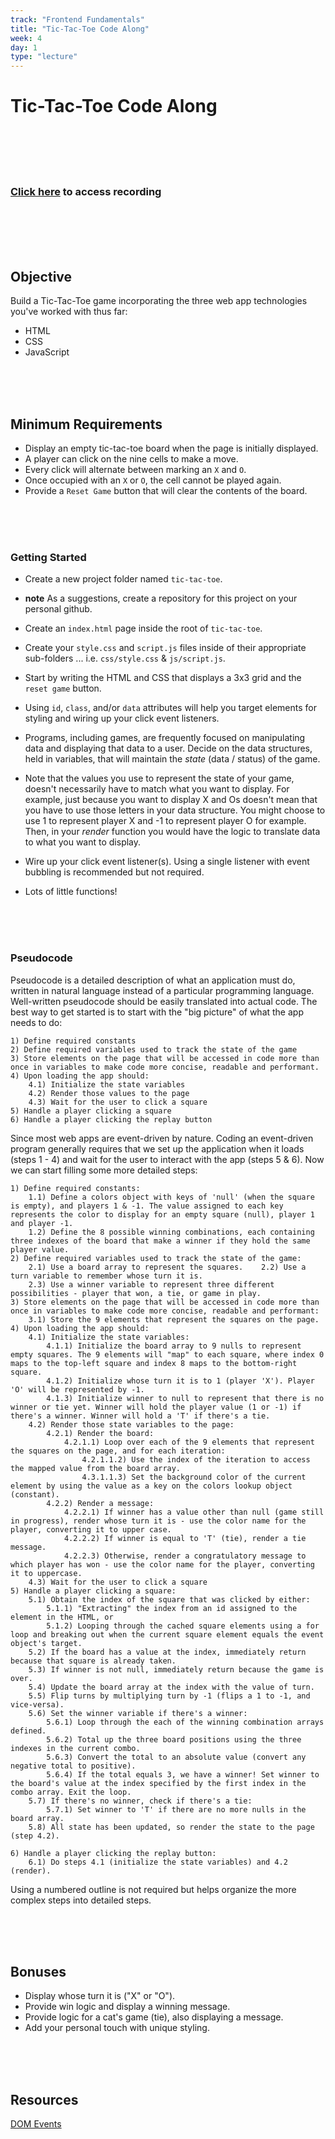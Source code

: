 ```yaml
---
track: "Frontend Fundamentals"
title: "Tic-Tac-Toe Code Along"
week: 4
day: 1
type: "lecture"
---
```


# Tic-Tac-Toe Code Along


<br>
<br>
<br>
<br>



### [Click here](https://generalassembly.zoom.us/rec/share/_gskicbDacb1ov_hjhDTcAI5SY06fVHl0nPlM7MEfHQl-m8lHKx5OjX-eSXM8cCF.2LfESCtoMUKHcIxD?startTime=1615344092000) to access recording

<br>
<br>
<br>
<br> 




  
## Objective

Build a Tic-Tac-Toe game incorporating the three web app technologies you've worked with thus far:
- HTML
- CSS
- JavaScript


<br>
<br>
<br>




## Minimum Requirements
- Display an empty tic-tac-toe board when the page is initially displayed.
- A player can click on the nine cells to make a move.
- Every click will alternate between marking an `X` and `O`.
- Once occupied with an `X` or `O`, the cell cannot be played again.
- Provide a `Reset Game` button that will clear the contents of the board.


<br>
<br>
<br>



### Getting Started

- Create a new project folder named `tic-tac-toe`.

- **note** As a suggestions, create a repository for this project on your personal github.

- Create an `index.html` page inside the root of `tic-tac-toe`.

- Create your `style.css` and `script.js` files inside of their appropriate sub-folders ... i.e. `css/style.css` & `js/script.js`.

- Start by writing the HTML and CSS that displays a 3x3 grid and the `reset game` button.

- Using `id`, `class`, and/or `data` attributes will help you target elements for styling and wiring up your click event listeners.

- Programs, including games, are frequently focused on manipulating data and displaying that data to a user. Decide on the data structures, held in variables, that will maintain the _state_ (data / status) of the game.

- Note that the values you use to represent the state of your game, doesn't necessarily have to match what you want to display.  For example, just because you want to display X and Os doesn't mean that you have to use those letters in your data structure.  You might choose to use 1 to represent player X and -1 to represent player O for example.  Then, in your _render_ function you would have the logic to translate data to what you want to display.

- Wire up your click event listener(s). Using a single listener with event bubbling is recommended but not required.

- Lots of little functions!


<br>
<br>
<br>



### Pseudocode
Pseudocode is a detailed description of what an application must do, written in natural language instead of a particular programming language.
Well-written pseudocode should be easily translated into actual code.
The best way to get started is to start with the "big picture" of what the app needs to do:

```shell
1) Define required constants
2) Define required variables used to track the state of the game
3) Store elements on the page that will be accessed in code more than once in variables to make code more concise, readable and performant.
4) Upon loading the app should:
    4.1) Initialize the state variables
    4.2) Render those values to the page
    4.3) Wait for the user to click a square
5) Handle a player clicking a square
6) Handle a player clicking the replay button
```
Since most web apps are event-driven by nature. Coding an event-driven program generally requires that we set up the application when it loads (steps 1 - 4) and wait for the user to interact with the app (steps 5 & 6).
Now we can start filling some more detailed steps:

```shell
1) Define required constants:
    1.1) Define a colors object with keys of 'null' (when the square is empty), and players 1 & -1. The value assigned to each key represents the color to display for an empty square (null), player 1 and player -1.
    1.2) Define the 8 possible winning combinations, each containing three indexes of the board that make a winner if they hold the same player value.
2) Define required variables used to track the state of the game:
    2.1) Use a board array to represent the squares.    2.2) Use a turn variable to remember whose turn it is.
    2.3) Use a winner variable to represent three different possibilities - player that won, a tie, or game in play.
3) Store elements on the page that will be accessed in code more than once in variables to make code more concise, readable and performant:
    3.1) Store the 9 elements that represent the squares on the page.
4) Upon loading the app should:
    4.1) Initialize the state variables:
        4.1.1) Initialize the board array to 9 nulls to represent empty squares. The 9 elements will "map" to each square, where index 0 maps to the top-left square and index 8 maps to the bottom-right square.
        4.1.2) Initialize whose turn it is to 1 (player 'X'). Player 'O' will be represented by -1.
        4.1.3) Initialize winner to null to represent that there is no winner or tie yet. Winner will hold the player value (1 or -1) if there's a winner. Winner will hold a 'T' if there's a tie. 
    4.2) Render those state variables to the page:
        4.2.1) Render the board:
            4.2.1.1) Loop over each of the 9 elements that represent the squares on the page, and for each iteration:
                4.2.1.1.2) Use the index of the iteration to access the mapped value from the board array.
                4.3.1.1.3) Set the background color of the current element by using the value as a key on the colors lookup object (constant).
        4.2.2) Render a message:
            4.2.2.1) If winner has a value other than null (game still in progress), render whose turn it is - use the color name for the player, converting it to upper case.
            4.2.2.2) If winner is equal to 'T' (tie), render a tie message.
            4.2.2.3) Otherwise, render a congratulatory message to which player has won - use the color name for the player, converting it to uppercase.
    4.3) Wait for the user to click a square
5) Handle a player clicking a square:
    5.1) Obtain the index of the square that was clicked by either:
        5.1.1) "Extracting" the index from an id assigned to the element in the HTML, or
        5.1.2) Looping through the cached square elements using a for loop and breaking out when the current square element equals the event object's target.
    5.2) If the board has a value at the index, immediately return because that square is already taken.
    5.3) If winner is not null, immediately return because the game is over.
    5.4) Update the board array at the index with the value of turn.
    5.5) Flip turns by multiplying turn by -1 (flips a 1 to -1, and vice-versa).
    5.6) Set the winner variable if there's a winner:
        5.6.1) Loop through the each of the winning combination arrays defined.
        5.6.2) Total up the three board positions using the three indexes in the current combo.
        5.6.3) Convert the total to an absolute value (convert any negative total to positive).
        5.6.4) If the total equals 3, we have a winner! Set winner to the board's value at the index specified by the first index in the combo array. Exit the loop.
    5.7) If there's no winner, check if there's a tie:
        5.7.1) Set winner to 'T' if there are no more nulls in the board array.
    5.8) All state has been updated, so render the state to the page (step 4.2).
        
6) Handle a player clicking the replay button:
    6.1) Do steps 4.1 (initialize the state variables) and 4.2 (render).
```
Using a numbered outline is not required but helps organize the more complex steps into detailed steps.


<br>
<br>
<br>



## Bonuses
- Display whose turn it is ("X" or "O").
- Provide win logic and display a winning message.
- Provide logic for a cat's game (tie), also displaying a message.
- Add your personal touch with unique styling.


<br>
<br>
<br>



## Resources
[DOM Events](http://www.smashingmagazine.com/2013/11/12/an-introduction-to-dom-events/)